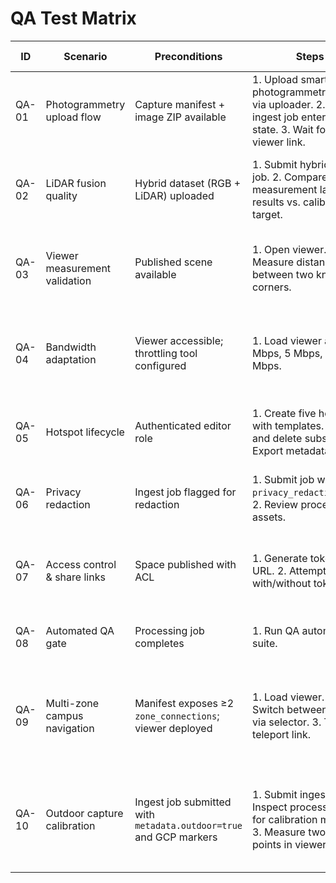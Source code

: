 # QA Test Matrix

| ID | Scenario | Preconditions | Steps | Expected Result | Automation Notes |
|----|----------|---------------|-------|-----------------|------------------|
| QA-01 | Photogrammetry upload flow | Capture manifest + image ZIP available | 1. Upload smartphone photogrammetry sweep via uploader. 2. Verify ingest job enters `queued` state. 3. Wait for staging viewer link. | Processed 3D model appears in staging viewer with photoreal textures. | Automate via CI harness invoking ingest API with sample data. |
| QA-02 | LiDAR fusion quality | Hybrid dataset (RGB + LiDAR) uploaded | 1. Submit hybrid ingest job. 2. Compare measurement layer results vs. calibration target. | Fusion output within configured tolerance (≤ 3 cm). | Automated check computes deviation; fails if > tolerance. |
| QA-03 | Viewer measurement validation | Published scene available | 1. Open viewer. 2. Measure distance between two known corners. | Displayed metric & imperial values within tolerance (< ±5%). | Instrumented UI test via Playwright + mocked measurement layer. |
| QA-04 | Bandwidth adaptation | Viewer accessible; throttling tool configured | 1. Load viewer at 2 Mbps, 5 Mbps, 20 Mbps. | Scene loads within 5s at ≥5 Mbps, low-bandwidth fallback at 2 Mbps with coarse LOD. | Use automated throttled network profiles in CI smoke tests. |
| QA-05 | Hotspot lifecycle | Authenticated editor role | 1. Create five hotspots with templates. 2. Edit and delete subset. 3. Export metadata. | Hotspots persist with correct coordinates; export matches viewer state. | API-level test verifying CRUD + export payload. |
| QA-06 | Privacy redaction | Ingest job flagged for redaction | 1. Submit job with `privacy_redaction=true`. 2. Review processed assets. | Faces/license plates blurred; audit log entry generated. | Add CV pipeline unit tests + sample fixtures. |
| QA-07 | Access control & share links | Space published with ACL | 1. Generate tokenized URL. 2. Attempt access with/without token. | Only authorized viewers gain access; expired token denied. | Integration test using signed URL service with TTL overrides. |
| QA-08 | Automated QA gate | Processing job completes | 1. Run QA automation suite. | QA results logged; blocking issues prevent publish. | Hook into CI/CD gating pipeline. |
| QA-09 | Multi-zone campus navigation | Manifest exposes ≥2 `zone_connections`; viewer deployed | 1. Load viewer. 2. Switch between zones via selector. 3. Traverse teleport link. | Zone selector updates label; transitions < 2s; manifest `zone_connections` honored. | Automate via Playwright script validating selector options + metadata fetch. |
| QA-10 | Outdoor capture calibration | Ingest job submitted with `metadata.outdoor=true` and GCP markers | 1. Submit ingest. 2. Inspect processing logs for calibration metrics. 3. Measure two survey points in viewer. | GPS alignment error ≤ 10 cm; measurement tool matches tolerance; analytics record `outdoor_flag`. | Extend ingest harness to validate calibration payload + compare measurement output. |
